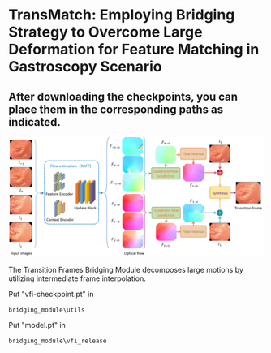 # TransMatch: Employing Bridging Strategy to Overcome Large Deformation for Feature Matching in Gastroscopy Scenario

## After downloading the checkpoints, you can place them in the corresponding paths as indicated.

![interpolate-net](/images/interpolate-net.png)

The Transition Frames Bridging Module decomposes large motions by utilizing intermediate frame interpolation.



Put "vfi-checkpoint.pt" in
```
bridging_module\utils
```
Put "model.pt" in
```
bridging_module\vfi_release
```

